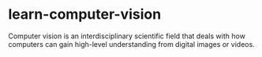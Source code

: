 # learn-computer-vision
Computer vision is an interdisciplinary scientific field that deals with how computers can gain high-level understanding from digital images or videos.
